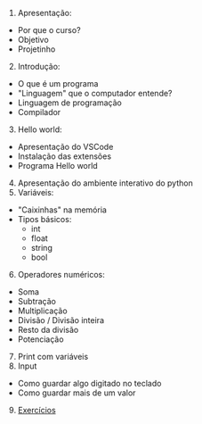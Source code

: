 1. Apresentação:
  + Por que o curso?
  + Objetivo
  + Projetinho
2. Introdução:
  + O que é um programa
  + "Linguagem" que o computador entende?
  + Linguagem de programação
  + Compilador
3. Hello world:
  + Apresentação do VSCode
  + Instalação das extensões
  + Programa Hello world
4. Apresentação do ambiente interativo do python
5. Variáveis:
  + "Caixinhas" na memória
  + Tipos básicos:
    + int
    + float
    + string
    + bool
6. Operadores numéricos:
  + Soma
  + Subtração
  + Multiplicação
  + Divisão / Divisão inteira
  + Resto da divisão
  + Potenciação
7. Print com variáveis
8. Input
  + Como guardar algo digitado no teclado
  + Como guardar mais de um valor
9. [Exercícios](./Exercicios)
